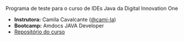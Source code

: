 Programa de teste para o curso de IDEs Java da Digital Innovation One

- **Instrutora:** Camila Cavalcante ([@cami-la](https://github.com/cami-la/))
- **Bootcamp:** Amdocs JAVA Developer
- [Repositório do curso](https://github.com/cami-la/curso-dio-dominando-ides-java)